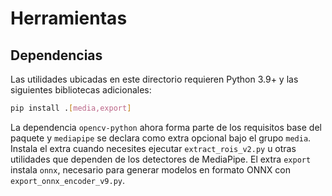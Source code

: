 # Herramientas

## Dependencias

Las utilidades ubicadas en este directorio requieren Python 3.9+ y las
siguientes bibliotecas adicionales:

```bash
pip install .[media,export]
```

La dependencia `opencv-python` ahora forma parte de los requisitos base del
paquete y `mediapipe` se declara como extra opcional bajo el grupo
`media`. Instala el extra cuando necesites ejecutar `extract_rois_v2.py` u
otras utilidades que dependen de los detectores de MediaPipe. El extra
`export` instala `onnx`, necesario para generar modelos en formato ONNX con
`export_onnx_encoder_v9.py`.

